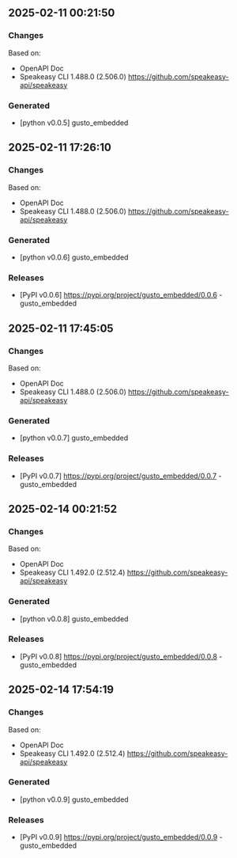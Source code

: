 

## 2025-02-11 00:21:50
### Changes
Based on:
- OpenAPI Doc  
- Speakeasy CLI 1.488.0 (2.506.0) https://github.com/speakeasy-api/speakeasy
### Generated
- [python v0.0.5] gusto_embedded

## 2025-02-11 17:26:10
### Changes
Based on:
- OpenAPI Doc  
- Speakeasy CLI 1.488.0 (2.506.0) https://github.com/speakeasy-api/speakeasy
### Generated
- [python v0.0.6] gusto_embedded
### Releases
- [PyPI v0.0.6] https://pypi.org/project/gusto_embedded/0.0.6 - gusto_embedded

## 2025-02-11 17:45:05
### Changes
Based on:
- OpenAPI Doc  
- Speakeasy CLI 1.488.0 (2.506.0) https://github.com/speakeasy-api/speakeasy
### Generated
- [python v0.0.7] gusto_embedded
### Releases
- [PyPI v0.0.7] https://pypi.org/project/gusto_embedded/0.0.7 - gusto_embedded

## 2025-02-14 00:21:52
### Changes
Based on:
- OpenAPI Doc  
- Speakeasy CLI 1.492.0 (2.512.4) https://github.com/speakeasy-api/speakeasy
### Generated
- [python v0.0.8] gusto_embedded
### Releases
- [PyPI v0.0.8] https://pypi.org/project/gusto_embedded/0.0.8 - gusto_embedded

## 2025-02-14 17:54:19
### Changes
Based on:
- OpenAPI Doc  
- Speakeasy CLI 1.492.0 (2.512.4) https://github.com/speakeasy-api/speakeasy
### Generated
- [python v0.0.9] gusto_embedded
### Releases
- [PyPI v0.0.9] https://pypi.org/project/gusto_embedded/0.0.9 - gusto_embedded